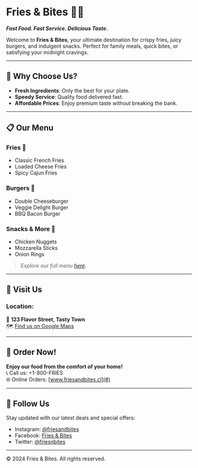 # Fries & Bites 🍟🍔  
**_Fast Food. Fast Service. Delicious Taste._**

Welcome to **Fries & Bites**, your ultimate destination for crispy fries, juicy burgers, and indulgent snacks. Perfect for family meals, quick bites, or satisfying your midnight cravings.

---

## 🌟 Why Choose Us?

- **Fresh Ingredients**: Only the best for your plate.
- **Speedy Service**: Quality food delivered fast.
- **Affordable Prices**: Enjoy premium taste without breaking the bank.

---

## 📋 Our Menu

### **Fries 🍟**
- Classic French Fries
- Loaded Cheese Fries
- Spicy Cajun Fries

### **Burgers 🍔**
- Double Cheeseburger
- Veggie Delight Burger
- BBQ Bacon Burger

### **Snacks & More 🍗**
- Chicken Nuggets
- Mozzarella Sticks
- Onion Rings

> _Explore our full menu [here](#)._  

---

## 📍 Visit Us  

### Location:  
📌 **123 Flavor Street, Tasty Town**  
🗺️ [Find us on Google Maps](#)

---

## 🛵 Order Now!  

**Enjoy our food from the comfort of your home!**  
📞 Call us: +1-800-FRIES  
🌐 Online Orders: [www.friesandbites.cl](#)

---

## 💬 Follow Us  

Stay updated with our latest deals and special offers:  
- Instagram: [@friesandbites](#)  
- Facebook: [Fries & Bites](#)  
- Twitter: [@friesnbites](#)

---

&copy; 2024 Fries & Bites. All rights reserved.
